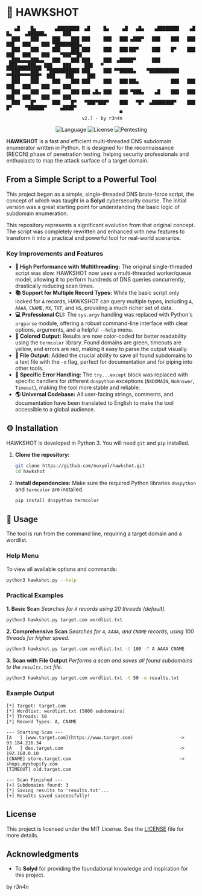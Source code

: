 # 🦅 HAWKSHOT

```
   ▄█    █▄       ▄████████  ▄█     █▄     ▄█   ▄█▄    ▄████████    ▄█    █▄     ▄██████▄      ███     
  ███    ███     ███    ███ ███     ███   ███ ▄███▀   ███    ███   ███    ███   ███    ███ ▀█████████▄ 
  ███    ███     ███    ███ ███     ███   ███▐██▀     ███    █▀    ███    ███   ███    ███    ▀███▀▀██ 
 ▄███▄▄▄▄███▄▄   ███    ███ ███     ███  ▄█████▀      ███         ▄███▄▄▄▄███▄▄ ███    ███     ███   ▀ 
▀▀███▀▀▀▀███▀  ▀███████████ ███     ███ ▀▀█████▄    ▀███████████ ▀▀███▀▀▀▀███▀  ███    ███     ███     
  ███    ███     ███    ███ ███     ███   ███▐██▄            ███   ███    ███   ███    ███     ███     
  ███    ███     ███    ███ ███ ▄█▄ ███   ███ ▀███▄    ▄█    ███   ███    ███   ███    ███     ███     
  ███    █▀      ███    █▀   ▀███▀███▀    ███   ▀█▀  ▄████████▀    ███    █▀     ▀██████▀     ▄████▀   
                                          ▀                                                            
                            v2.7 - by r3n4n
```
<p align="center">
  <img alt="Language" src="https://img.shields.io/badge/Language-Python-blue?style=for-the-badge">
  <img alt="License" src="https://img.shields.io/badge/License-MIT-green?style=for-the-badge">
  <img alt="Pentesting" src="https://img.shields.io/badge/Usage-Pentesting%20%7C%20Recon-red?style=for-the-badge">
</p>

**HAWKSHOT** is a fast and efficient multi-threaded DNS subdomain enumerator written in Python. It is designed for the reconnaissance (RECON) phase of penetration testing, helping security professionals and enthusiasts to map the attack surface of a target domain.

## From a Simple Script to a Powerful Tool

This project began as a simple, single-threaded DNS brute-force script, the concept of which was taught in a **Solyd** cybersecurity course. The initial version was a great starting point for understanding the basic logic of subdomain enumeration.

This repository represents a significant evolution from that original concept. The script was completely rewritten and enhanced with new features to transform it into a practical and powerful tool for real-world scenarios.

### Key Improvements and Features

-   **🚀 High Performance with Multithreading:** The original single-threaded script was slow. HAWKSHOT now uses a multi-threaded worker/queue model, allowing it to perform hundreds of DNS queries concurrently, drastically reducing scan times.
-   **📚 Support for Multiple Record Types:** While the basic script only looked for `A` records, HAWKSHOT can query multiple types, including `A`, `AAAA`, `CNAME`, `MX`, `TXT`, and `NS`, providing a much richer set of data.
-   **💻 Professional CLI:** The `sys.argv` handling was replaced with Python's `argparse` module, offering a robust command-line interface with clear options, arguments, and a helpful `--help` menu.
-   **🎨 Colored Output:** Results are now color-coded for better readability using the `termcolor` library. Found domains are green, timeouts are yellow, and errors are red, making it easy to parse the output visually.
-   **💾 File Output:** Added the crucial ability to save all found subdomains to a text file with the `-o` flag, perfect for documentation and for piping into other tools.
-   **🎯 Specific Error Handling:** The `try...except` block was replaced with specific handlers for different `dnspython` exceptions (`NXDOMAIN`, `NoAnswer`, `Timeout`), making the tool more stable and reliable.
-   **🌎 Universal Codebase:** All user-facing strings, comments, and documentation have been translated to English to make the tool accessible to a global audience.

## ⚙️ Installation

HAWKSHOT is developed in Python 3. You will need `git` and `pip` installed.

1.  **Clone the repository:**
    ```bash
    git clone https://github.com/nuxyel/hawkshot.git
    cd hawkshot
    ```

2.  **Install dependencies:**
    Make sure the required Python libraries `dnspython` and `termcolor` are installed.
    ```bash
    pip install dnspython termcolor
    ```

## 🚀 Usage

The tool is run from the command line, requiring a target domain and a wordlist.

### Help Menu
To view all available options and commands:
```bash
python3 hawkshot.py --help
```

### Practical Examples

**1. Basic Scan**
*Searches for `A` records using 20 threads (default).*

```bash
python3 hawkshot.py target.com wordlist.txt
```

**2. Comprehensive Scan**
*Searches for `A`, `AAAA`, and `CNAME` records, using 100 threads for higher speed.*

```bash
python3 hawkshot.py target.com wordlist.txt -t 100 -T A AAAA CNAME
```

**3. Scan with File Output**
*Performs a scan and saves all found subdomains to the `results.txt` file.*

```bash
python3 hawkshot.py target.com wordlist.txt -t 50 -o results.txt
```

### Example Output

```
[*] Target: target.com
[*] Wordlist: wordlist.txt (5000 subdomains)
[*] Threads: 50
[*] Record Types: A, CNAME

--- Starting Scan ---
[A   ] [www.target.com](https://www.target.com)                 -> 93.184.216.34
[A   ] dev.target.com                                           -> 192.168.0.10
[CNAME] store.target.com                                        -> shops.myshopify.com
[TIMEOUT] old.target.com

--- Scan Finished ---
[+] Subdomains found: 3
[*] Saving results to 'results.txt'...
[+] Results saved successfully!
```

## License

This project is licensed under the MIT License. See the [LICENSE](https://github.com/nuxyel/Hawkshot/blob/main/LICENSE) file for more details.

## Acknowledgments

  - To **Solyd** for providing the foundational knowledge and inspiration for this project.

by _r3n4n_
